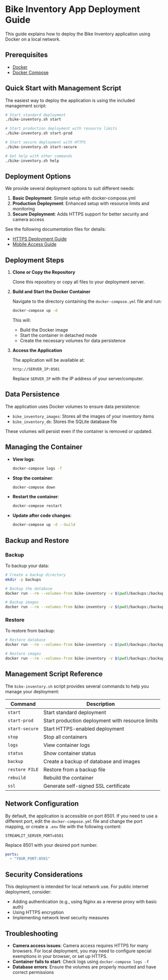 # Bike Inventory App Deployment Guide

This guide explains how to deploy the Bike Inventory application using Docker on a local network.

## Prerequisites

- [Docker](https://docs.docker.com/get-docker/)
- [Docker Compose](https://docs.docker.com/compose/install/)

## Quick Start with Management Script

The easiest way to deploy the application is using the included management script:

```bash
# Start standard deployment
./bike-inventory.sh start

# Start production deployment with resource limits
./bike-inventory.sh start-prod

# Start secure deployment with HTTPS
./bike-inventory.sh start-secure

# Get help with other commands
./bike-inventory.sh help
```

## Deployment Options

We provide several deployment options to suit different needs:

1. **Basic Deployment**: Simple setup with docker-compose.yml
2. **Production Deployment**: Enhanced setup with resource limits and monitoring
3. **Secure Deployment**: Adds HTTPS support for better security and camera access

See the following documentation files for details:
- [HTTPS Deployment Guide](HTTPS_DEPLOYMENT.md)
- [Mobile Access Guide](MOBILE_ACCESS.md)

## Deployment Steps

1. **Clone or Copy the Repository**
   
   Clone this repository or copy all files to your deployment server.

2. **Build and Start the Docker Container**

   Navigate to the directory containing the `docker-compose.yml` file and run:

   ```bash
   docker-compose up -d
   ```

   This will:
   - Build the Docker image
   - Start the container in detached mode
   - Create the necessary volumes for data persistence

3. **Access the Application**

   The application will be available at:

   ```
   http://SERVER_IP:8501
   ```

   Replace `SERVER_IP` with the IP address of your server/computer.

## Data Persistence

The application uses Docker volumes to ensure data persistence:

- `bike_inventory_images`: Stores all the images of your inventory items
- `bike_inventory_db`: Stores the SQLite database file

These volumes will persist even if the container is removed or updated.

## Managing the Container

- **View logs**:
  ```bash
  docker-compose logs -f
  ```

- **Stop the container**:
  ```bash
  docker-compose down
  ```

- **Restart the container**:
  ```bash
  docker-compose restart
  ```

- **Update after code changes**:
  ```bash
  docker-compose up -d --build
  ```

## Backup and Restore

### Backup

To backup your data:

```bash
# Create a backup directory
mkdir -p backups

# Backup the database
docker run --rm --volumes-from bike-inventory -v $(pwd)/backups:/backup alpine sh -c "cp /app/bike_inventory.db /backup/"

# Backup images
docker run --rm --volumes-from bike-inventory -v $(pwd)/backups:/backup alpine sh -c "tar czf /backup/images.tar.gz -C /app/static/images ."
```

### Restore

To restore from backup:

```bash
# Restore database
docker run --rm --volumes-from bike-inventory -v $(pwd)/backups:/backup alpine sh -c "cp /backup/bike_inventory.db /app/"

# Restore images
docker run --rm --volumes-from bike-inventory -v $(pwd)/backups:/backup alpine sh -c "mkdir -p /app/static/images && tar xzf /backup/images.tar.gz -C /app/static/images"
```

## Management Script Reference

The `bike-inventory.sh` script provides several commands to help you manage your deployment:

| Command        | Description                                    |
|----------------|------------------------------------------------|
| `start`        | Start standard deployment                      |
| `start-prod`   | Start production deployment with resource limits |
| `start-secure` | Start HTTPS-enabled deployment                 |
| `stop`         | Stop all containers                            |
| `logs`         | View container logs                            |
| `status`       | Show container status                          |
| `backup`       | Create a backup of database and images         |
| `restore FILE` | Restore from a backup file                     |
| `rebuild`      | Rebuild the container                          |
| `ssl`          | Generate self-signed SSL certificate           |

## Network Configuration

By default, the application is accessible on port 8501. If you need to use a different port, edit the `docker-compose.yml` file and change the port mapping, or create a `.env` file with the following content:

```
STREAMLIT_SERVER_PORT=8501
```

Replace 8501 with your desired port number.

```yaml
ports:
  - "YOUR_PORT:8501"
```

## Security Considerations

This deployment is intended for local network use. For public internet deployment, consider:

- Adding authentication (e.g., using Nginx as a reverse proxy with basic auth)
- Using HTTPS encryption
- Implementing network level security measures

## Troubleshooting

- **Camera access issues**: Camera access requires HTTPS for many browsers. For local deployment, you may need to configure special exemptions in your browser, or set up HTTPS.
- **Container fails to start**: Check logs using `docker-compose logs -f`
- **Database errors**: Ensure the volumes are properly mounted and have correct permissions
